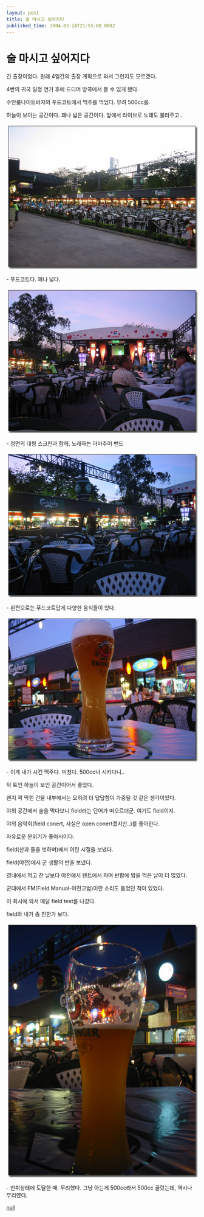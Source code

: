 ```yaml
---
layout: post
title: 술 마시고 싶어지다
published_time: 2004-03-24T21:55:00.000Z
---
```


# 술 마시고 싶어지다


긴 출장이었다. 원래 4일간의 출장 계획으로 와서 그런지도 모르겠다.

4번의 귀국 일정 연기 후에 드디어 방콕에서 뜰 수 있게 됐다.

수안룸나이트바자의 푸드코트에서 맥주를 먹었다. 무려 500cc를.

하늘이 보이는 공간이다. 꽤나 넓은 공간이다. 앞에서 라이브로 노래도 불러주고..

![](../pds/200902/04/80/a0109780_4989793fc9ced.jpg)

\- 푸드코트다. 꽤나 넓다.

![](../pds/200902/04/80/a0109780_4989793fed6f3.jpg)

\- 정면의 대형 스크린과 함께, 노래하는 아마추어 밴드

![](../pds/200902/04/80/a0109780_498979400aaeb.jpg)

\- 왼편으로는 푸드코트답게 다양한 음식들이 있다.

![](../pds/200902/04/80/a0109780_498979401d523.jpg)

\- 이게 내가 시킨 맥주다. 미쳤다. 500cc나 시키다니..

탁 트인 하늘이 보인 공간이어서 좋았다.

왠지 꽉 막힌 건물 내부에서는 오히려 더 답답함이 가중될 것 같은 생각이었다.

야외 공간에서 술을 먹다보니 field라는 단어가 떠오르더군. 여기도 field이지.

야외 음악회(field conert, 사실은 open conert겠지만..)를 좋아한다.

자유로운 분위기가 좋아서이다.

field(산과 들을 벗하며)에서 어린 시절을 보냈다.

field(야전)에서 군 생활의 반을 보냈다.

영내에서 먹고 잔 날보다 야전에서 텐트에서 자며 반합에 밥을 먹은 날이 더 많았다.

군대에서 FM(Field Manual-야전교범)이란 소리도 들었던 적이 있었다.

이 회사에 와서 매달 field test를 나갔다.

field와 내가 좀 친한가 보다.

![](../pds/200902/04/80/a0109780_498979402e382.jpg)

\- 만취상태에 도달한 때. 무리했다. 그냥 아는게 500cc라서 500cc 골랐는데, 역시나 무리였다.

[null](../6166924.html#6166924_1)

